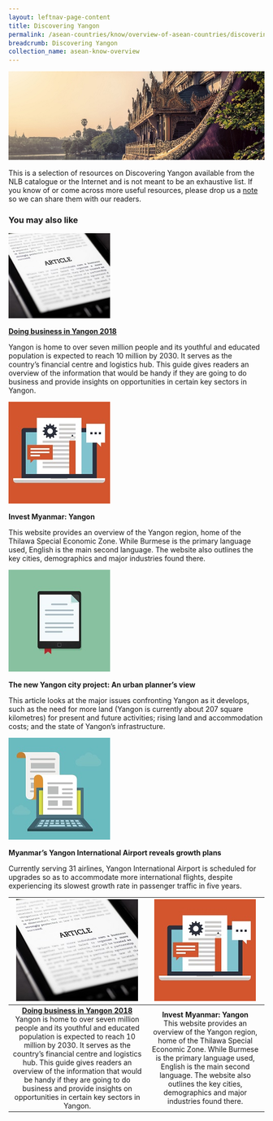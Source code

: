 ```yaml
---
layout: leftnav-page-content
title: Discovering Yangon
permalink: /asean-countries/know/overview-of-asean-countries/discovering-yangon/
breadcrumb: Discovering Yangon
collection_name: asean-know-overview
---
```


<img src="/images/asean-countries/Discovering Yangon iso.jpg" alt="Yangon guide banner" style="width:800px;" />

This is a selection of resources on Discovering Yangon available from the NLB catalogue or the Internet and is not meant to be an exhaustive list. If you know of or come across more useful resources, please drop us a [note](mailto:ref@nlb.gov.sg) so we can share them with our readers.

### **You may also like**

<img src="/images/resources/Article 3.jpg" alt="article icon 3" style="width:200px;" />

<a href=" https://www.pwc.com/mm/en/publications/assets/yangon-business-guide-2018.pdf" target="blank">**Doing business in Yangon 2018**</a>

Yangon is home to over seven million people and its youthful and educated population is expected to reach 10 million by 2030. It serves as the country’s financial centre and logistics hub. This guide gives readers an overview of the information that would be handy if they are going to do business and provide insights on opportunities in certain key sectors in Yangon.

<img src="/images/resources/Article 4.jpg" alt="article icon 4" style="width:200px;" />

**Invest Myanmar: Yangon**

This website provides an overview of the Yangon region, home of the Thilawa Special Economic Zone. While Burmese is the primary language used, English is the main second language. The website also outlines the key cities, demographics and major industries found there.

<img src="/images/resources/Article 2.jpg" alt="article icon 2" style="width:200px;" />

**The new Yangon city project: An urban planner’s view**

This article looks at the major issues confronting Yangon as it develops, such as the need for more land (Yangon is currently about 207 square kilometres) for present and future activities; rising land and accommodation costs; and the state of Yangon’s infrastructure.

<img src="/images/resources/Article 1.jpg" alt="article icon 1" style="width:200px;" />

**Myanmar’s Yangon International Airport reveals growth plans**

Currently serving 31 airlines, Yangon International Airport is scheduled for upgrades so as to accommodate more international flights, despite experiencing its slowest growth rate in passenger traffic in five years.

| <img src="/images/resources/Article 3.jpg" alt="article icon 3" style="heigth:200px;" /> | <img src="/images/resources/Article 4.jpg" alt="article icon 4" style="height:200px;" /> |
| :----------------------------------------------------------: | :----------------------------------------------------------: |
| <a href=" https://www.pwc.com/mm/en/publications/assets/yangon-business-guide-2018.pdf" target="blank">**Doing business in Yangon 2018**</a><br />Yangon is home to over seven million people and its youthful and educated population is expected to reach 10 million by 2030. It serves as the country’s financial centre and logistics hub. This guide gives readers an overview of the information that would be handy if they are going to do business and provide insights on opportunities in certain key sectors in Yangon. | **Invest Myanmar: Yangon**<br />This website provides an overview of the Yangon region, home of the Thilawa Special Economic Zone. While Burmese is the primary language used, English is the main second language. The website also outlines the key cities, demographics and major industries found there. |

